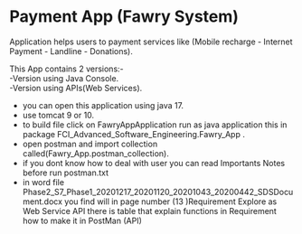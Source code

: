 # Payment App (Fawry System)
Application helps users to payment services like (Mobile recharge - Internet Payment - Landline - Donations).

This App contains 2 versions:-<br>
 -Version using Java Console.<br>
 -Version using APIs(Web Services).

* you can open this application using java 17.
* use tomcat 9 or 10.
* to build file click on FawryAppApplication run as java application this in package FCI_Advanced_Software_Engineering.Fawry_App .
* open postman and import collection called(Fawry_App.postman_collection).
* if you dont know how to deal with user you can read Importants Notes before run postman.txt
* in word file Phase2_S7_Phase1_20201217_20201120_20201043_20200442_SDSDocument.docx you find will in page number (13 )Requirement Explore as Web Service API there is table that explain functions in Requirement how to make it in PostMan (API)

